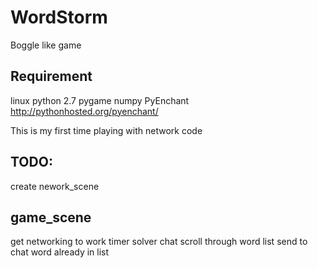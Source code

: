 WordStorm
=========
Boggle like game

Requirement
-----------
linux
python 2.7
pygame
numpy
PyEnchant  http://pythonhosted.org/pyenchant/

This is my first time playing with network code

TODO:
-----
create nework_scene

game_scene
----------
get networking to work
timer
solver
chat
scroll through word list
send to chat word already in list
